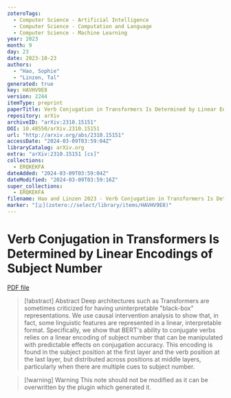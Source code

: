 ```yaml
---
zoteroTags:
  - Computer Science - Artificial Intelligence
  - Computer Science - Computation and Language
  - Computer Science - Machine Learning
year: 2023
month: 9
day: 23
date: 2023-10-23
authors:
  - "Hao, Sophie"
  - "Linzen, Tal"
generated: true
key: HAVHV9E8
version: 2244
itemType: preprint
paperTitle: Verb Conjugation in Transformers Is Determined by Linear Encodings of Subject Number
repository: arXiv
archiveID: "arXiv:2310.15151"
DOI: 10.48550/arXiv.2310.15151
url: "http://arxiv.org/abs/2310.15151"
accessDate: "2024-03-09T03:59:04Z"
libraryCatalog: arXiv.org
extra: "arXiv:2310.15151 [cs]"
collections:
  - ERQKEKFA
dateAdded: "2024-03-09T03:59:04Z"
dateModified: "2024-03-09T03:59:16Z"
super_collections:
  - ERQKEKFA
filename: Hao and Linzen 2023 - Verb Conjugation in Transformers Is Determined by Linear Encodings of Subject Number.pdf
marker: "[🇿](zotero://select/library/items/HAVHV9E8)"
---
```

# Verb Conjugation in Transformers Is Determined by Linear Encodings of Subject Number

[PDF file](/Papers/PDFs/Hao%20and%20Linzen%202023%20-%20Verb%20Conjugation%20in%20Transformers%20Is%20Determined%20by%20Linear%20Encodings%20of%20Subject%20Number.pdf)

> [!abstract] Abstract
> Deep architectures such as Transformers are sometimes criticized for having uninterpretable "black-box" representations. We use causal intervention analysis to show that, in fact, some linguistic features are represented in a linear, interpretable format. Specifically, we show that BERT's ability to conjugate verbs relies on a linear encoding of subject number that can be manipulated with predictable effects on conjugation accuracy. This encoding is found in the subject position at the first layer and the verb position at the last layer, but distributed across positions at middle layers, particularly when there are multiple cues to subject number.

>[!warning] Warning
> This note should not be modified as it can be overwritten by the plugin which generated it.

